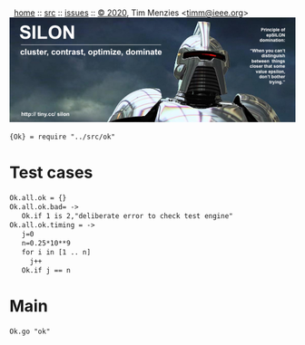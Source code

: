 <a name=top></a><p>       
&nbsp;&nbsp;[home](http://tiny.cc/silon#top) ::
[src](https://github.com/timm/silon/raw/master/src) ::
[issues](http://tiny.cc/silon) ::
<a href="https://github.com/timm/silon/raw/master/raw/master/LICENSE.md">&copy; 2020</a>, Tim Menzies <<a href="mailto:timm@ieee.org">timm&commat;ieee.org</a>>
<br> [<img width=900 src="https://github.com/timm/silon/raw/master/etc/img/banner.jpg">](http://tiny.cc/silon)<br>


    {Ok} = require "../src/ok"

# Test cases

    Ok.all.ok = {}
    Ok.all.ok.bad= ->
       Ok.if 1 is 2,"deliberate error to check test engine"
    Ok.all.ok.timing = ->
       j=0
       n=0.25*10**9
       for i in [1 .. n]
         j++
       Ok.if j == n

# Main

    Ok.go "ok" 
